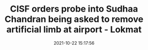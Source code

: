 ---
"title": "CISF orders probe into Sudhaa Chandran being asked to remove artificial limb at airport - Lokmat"
"date": "2021-10-22 15:17:56"
"feed_name": "GOOGLENEWSINDUSTRIAL"
"feed_website": "https://news.google.com/search?q=industrial%2Bincident&hl=en-US&gl=US&ceid=US:en"
"feed_rss": "https://news.google.com/rss/search?q=industrial%2Bincident&hl=en-US&gl=US&ceid=US:en"
"link": "https://english.lokmat.com/national/cisf-orders-probe-into-sudhaa-chandran-being-asked-to-remove-artificial-limb-at-airport/"
"source": "{'href': 'https://english.lokmat.com', 'title': 'Lokmat'}"
"file": "_posts/2021-1-1-10379b736d0b36c681d895a051aa755c9c9201b5.md"
"accident": "0"
"drilling": "0"
"represented_by": "0"
"dead": "0"
"injured": "0"
"arrested": "0"
"place": "unknown place"
"where": "unknown site"
"causes": "unknown"
"place_uri": "unknown place"
---